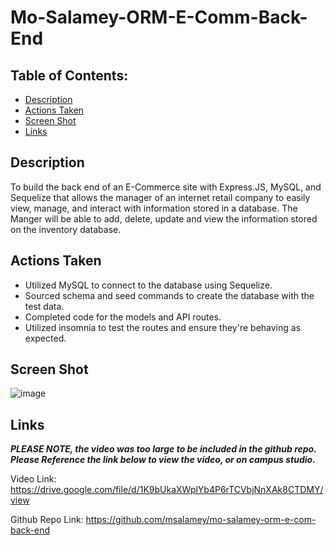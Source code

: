 # Mo-Salamey-ORM-E-Comm-Back-End

## Table of Contents: 
* [Description](#Description)
* [Actions Taken](#Actions)
* [Screen Shot](#Screen)
* [Links](#Links)

## Description
To build the back end of an E-Commerce site with Express.JS, MySQL, and Sequelize that allows the manager of an internet retail company to easily view, manage, and interact with information stored in a database. The Manger will be able to add, delete, update and view the information stored on the inventory database.    

## Actions Taken 
* Utilized MySQL to connect to the database using Sequelize.  
* Sourced schema and seed commands to create the database with the test data. 
* Completed code for the models and API routes. 
* Utilized insomnia to test the routes and ensure they're behaving as expected.   

## Screen Shot

![image](https://user-images.githubusercontent.com/107436206/196289049-2e202696-7084-4007-a257-6b15fe82ade6.png)
 
## Links

***PLEASE NOTE, the video was too large to be included in the github repo. Please Reference the link below to view the video, or on campus studio.***

Video Link: https://drive.google.com/file/d/1K9bUkaXWplYb4P6rTCVbjNnXAk8CTDMY/view

Github Repo Link: https://github.com/msalamey/mo-salamey-orm-e-com-back-end

